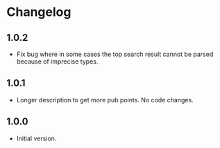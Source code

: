 # Changelog

## 1.0.2

- Fix bug where in some cases the top search result cannot be parsed because of imprecise types.

## 1.0.1

- Longer description to get more pub points. No code changes.

## 1.0.0

- Initial version.
